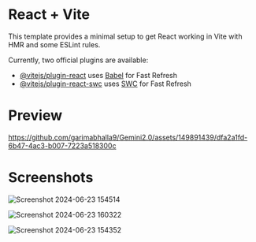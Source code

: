 # React + Vite

This template provides a minimal setup to get React working in Vite with HMR and some ESLint rules.

Currently, two official plugins are available:

- [@vitejs/plugin-react](https://github.com/vitejs/vite-plugin-react/blob/main/packages/plugin-react/README.md) uses [Babel](https://babeljs.io/) for Fast Refresh
- [@vitejs/plugin-react-swc](https://github.com/vitejs/vite-plugin-react-swc) uses [SWC](https://swc.rs/) for Fast Refresh

# Preview

https://github.com/garimabhalla9/Gemini2.0/assets/149891439/dfa2a1fd-6b47-4ac3-b007-7223a518300c

# Screenshots

![Screenshot 2024-06-23 154514](https://github.com/garimabhalla9/Gemini2.0/assets/149891439/d19c4fa0-ec26-4355-b053-a1d6c51616f4)

![Screenshot 2024-06-23 160322](https://github.com/garimabhalla9/Gemini2.0/assets/149891439/ad06fc9b-03ba-4009-a0ee-fb63ca435910)

![Screenshot 2024-06-23 154352](https://github.com/garimabhalla9/Gemini2.0/assets/149891439/5039da25-6e39-4340-96ac-9900446c5d9f)


